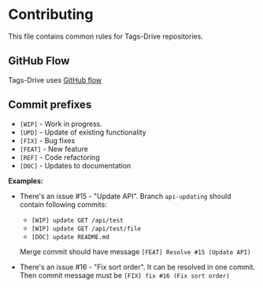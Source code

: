 # Contributing

This file contains common rules for Tags-Drive repositories.

## GitHub Flow

Tags-Drive uses [GitHub flow](https://help.github.com/articles/github-flow/)

## Commit prefixes

- `[WIP]` - Work in progress.
- `[UPD]` - Update of existing functionality
- `[FIX]` - Bug fixes
- `[FEAT]` - New feature
- `[REF]` - Code refactoring
- `[DOC]` - Updates to documentation

**Examples:**

- There's an issue #15 - "Update API". Branch `api-updating` should contain following commits:

  - `[WIP] update GET /api/test`
  - `[WIP] update GET /api/test/file`
  - `[DOC] update README.md`

  Merge commit should have message `[FEAT] Resolve #15 (Update API)`

- There's an issue #16 - "Fix sort order". It can be resolved in one commit. Then commit message must be `[FIX] fix #16 (Fix sort order)`
